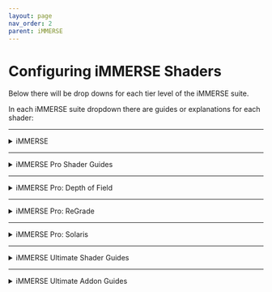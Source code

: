 ```yaml
---
layout: page
nav_order: 2
parent: iMMERSE
---
```


# Configuring iMMERSE Shaders

Below there will be drop downs for each tier level of the iMMERSE suite.

In each iMMERSE suite dropdown there are guides or explanations for each shader:

---

<details markdown="block" class="details-tree">
<summary>iMMERSE</summary>

This section will guide you through setting up and configuring shaders within the iMMERSE shader suite!

---


---

<details markdown="block" class="details-tree">
<summary>iMMERSE: Anti Aliasing</summary>

iMMERSE Anti-Aliasing is Marty's itteration of SMAA.

SMAA is a method of anti-aliasing which is both fast and effective. It has became an industry standard since, leaving behind other performance-heavy shaders with the same goal.

Install the shader and then enable `iMMERSE Anti Aliasing [MartysMods_SMAA.fx]` in the `Home` tab of ReShade.

---

<details markdown="block" class="details-tree">
<summary>General Parameters</summary>

* `Edge Detection Type` 

    * This parameter provides different options to the user for customizing the type of edge detection used. The best option for most scenarios is `Color edge detection (max)`.

* `Enable Predicated Thresholding`

    * This feature allows iMMERSE Anti Aliasing to utilize the depth buffer to better calculate edges that often get missed by the edge detection methods. It is recommended to enable this feature.

* `SMAA_USE_EXTENDED_EDGE_DETECTION`

    * This preprocessor for iMMERSE Anti Aliasing extends the color detection range of SMAA, allowing for increased detection of edges. The usable values are 0 and 1.

</details>

---





</details>

</details>

</details>

---

<details markdown="block" class="details-tree">
<summary>iMMERSE Pro Shader Guides</summary>

This section will guide you through setting up and configuring specific shaders within the iMMERSE Pro shader suite!

---

<details markdown="block" class="details-tree">
<summary>iMMERSE Pro: RTGI</summary>

RTGI is iMMERSE's flagship shader. It is a screen-space raytraced global-illumination solution. RTGI brings realistic lighting to scenes, while not being too taxing on the performance, especially against other solutions of its class. Ultimately, bringing the best on quality to performance ratio.

RTGI is capable of highlighting details or adding details that are otherwise hidden to the scenes via Global-Illumination and Ambient Occlusion with Raytracing. It can also highlight textures via its recently added Specular GGX reflections.

Our guide below will make sure you'll be familiarized with it and will allow you to learn how to make the most usage out of it.

---

<details markdown="block" class="details-tree">
<summary>Initial Configuration</summary>

Before starting, make sure Launchpad is properly set-up. After that, find a place you want to try the shader in a game or application and get to tweaking it. If you do not have the iMMERSE Launchpad shader, you can grab it from the ReShade installer or by manually installing it from the [iMMERSE GitHub](https://github.com/martymcmodding/iMMERSE)

If you want to manually install the iMMERSE GitHub repository for Launchpad, make sure to follow [our guide on manually installing shaders for ReShade](https://guides.martysmods.com/docs/reshade-guides/manual-reshade-installs/#step-1-create-a-reshade-shaders-folder)!

RTGI is made to take advantage of specific Launchpad features, such as Smoothed and Textured Normals, so make sure to read the guide specific to iMMERSE Launchpad if you ever get lost or feel like something could look better.

</details>

---

<details markdown="block" class="details-tree">
<summary>Configuring the Shader</summary>



</details>

</details>

---

<details markdown="block" class="details-tree">
<summary>iMMERSE Pro: Clarity</summary>



</details>

---

</details>

---

<details markdown="block" class="details-tree">
<summary>iMMERSE Pro: Depth of Field</summary>



---

</details>

---

<details markdown="block" class="details-tree">
<summary>iMMERSE Pro: ReGrade</summary>

ReGrade is a color-correction suite designed to be feature-packed enough to be close to commercial tools. With all of its available options, it has the power to bring the usability and versatility of even commercial-level tools to games. Effectively removing the step of toggling between a color-correction software and the game to finish editing, making it all real-time and hassle-free.

While there is no correct values and usage of this shader, people familiarized with Photography, color theory and related areas will make the best usage. However, even people with no experience can get great results by looking at the changes made being shown instantly.

---

## **Step 1: Installing the Shader**

Click on the `iMMERSE Pro ReGrade [MartysMods_REGRADE.fx]` shader and enable it. Once you do, all of its options will appear. 

The following steps will show each parameter and what they do.

---

## **Step 2: Color Operations and Slots**

At first, you should notice lots of drop-down boxes in the section "Color Operations", this tells the shader what color operation is applied on each step. Think of it like building blocks, with the first being the bottom layer, and the last being the top layer.
You have 9 slots available, and the following options, they can be applied in any order as the user desires or needs:

* `The parameters for each option is explained further down the guide, so if you wanna know the values for each function, keep reading.`

`Levels` will change the black and white levels of the image.

`Adjustments` is for general color and overall image changes without much granularity

`Lift Gamma Gain` allows you to tweak the "Lift", "Gamma" and "Gain" levels of the image.

`Calibration` allows you modify the default values for the Color Hues and Layers.

`Color Remapping` allows you to directly change the colors of the image.

`Tone Curves` allows you to change the tones of the exposed and unexposed (bright and dark) parts of the image.

`Split Toning` allows you to change the values and colors of the tones (exposed and unexposed) parts of the image separately. Effectively having even more granularity over "Tone Curves".

`Color Balance` allows for changing the colors on the Shadows, Midtones and Highlighs of the image, offering granularity beyond just the exposure of the shadows.

`Special Transforms` allows for more "artistic" changes on the scene brightness and light levels.

![ReGrade Slots](../images/configuring-immerse-shaders/regrade_slots_preview.png)

Now that you know each of the functions, lets get deeper and start doing some modifications.

---

## **Step 3: Levels Function**

Levels changes the black and white levels of a picture. On a bare explanation: It means it changes what is considered completely back and completely white on the image.
The parameters are:

`Bypass Levels` effectively disables the changes made in that layer.

`Black Level In` changes where the black levels start.

`White Level In` changes where the white levels start.

`Black Level Out` changes where the black levels end.

`White Level Out` changes the white levels end.

---

## **Step 4: Adjustments Function**

Adjustments are for overall global / wide adjustments of a picture. Its made to have less granularity and serve as quick tweaks to change and stabilize colors and scene without needing to fiddle with settings much.
The parameters for those are:

`Bypass Adjustements` disables the changes made in that layer.

`Contrast` changes the entire image's contrast.

`Exposure` changes the entire image exposure. Exposure is how much light the lens is absorbing. With higher values making the image brighter, and lower values making the image darker.

`Gamma` changes the brightness of the image.

`Filmic Gamma` changes the brightness of the dark points of the image.

`Saturation` changes how much the colors are saturated in the image.

`Vibrance` changes how vibrant and colorful the colors are in the image.

---

## **Step 5: Lift, Gamma and Gain functions**

Lift,Gamma and Gain changes separate the bright parts of the image in 3 layers - Dark, Midtones and Bright. Not only that, but it allows to change the colors of each one of them.
The parameters are:

`Bypass Lift Gamma Gain` disables the changes made in that layer.

`Lift Gamma Gain Mode` changes the way the calculations for it works, with 2 standards available, "American Society of Cinematographers" and "DaVinci Resolve", with the latter mimicing how the software works.

`Lift` changes the White levels of the image. If set to non-grey values, it will change the color aswell.

`Gamma` changes the midtones of the image. If set to non-grey values, it will change the overall temperature of the image.

`Gain` changes the dark levels of the image. If set to non-grey values, it will change the color of dark parts of the image.

---

## **Step 6: Calibration function**

This adjust overall color and temperature calibrations of the image. Again, for general changes without much need for granularity.
The parameters are:

`Bypass Calibration` disables the changes made in that layer.

`Color Temperature` changes the white / temperature of the entire image.

`Lab A Offset` changes the Magenta / Green balance of the image colors.

`Lab B Offset` changes the Orange / Blue balance of the image colors.

`R|G|B Primary Mode` changes how the color changing behaviour works, with 3 methods available: "ReGrade Legacy" mimicing the old ReGrade shader version, "Barycentric" and "Hue Based".

`R|G|B Primary Hue` changes the hue offset of each color channel (Red, Green and Blue)

`R|G|B Primary Saturation` changes the hue saturation value of each color channel (Red, Green and Blue)

---

## **Step 7: Color Remapping function**

Color remapping allows the user to change the color values of each one of the colors in the image, this allows them to have more control over the colors of the image.

The parameters dictate changes to each one of the colors (Red, Orange, Yellow, Green, Aqua, Blue and Magenta) , separating it by Hue (First Value), Saturation (Second Value) and Color Value (Third Value)

---

## **Step 8: Tone Curve function**

Tone curve allows the user to change the brightness of the 3 light values of the image per-tone, which means it can use this to make certain gradients within those areas brighter or darker.

The parameters for those are:

`Shadows` changes the images Shadow brightness.

`Darks` changes the images Dark points brightness.

`Lights` changes the images Bright points brightness.

`Highlights` changes the images brigthest points brightness.

`Dark Wash Range` changes how much dark points washes / bleaches the colours.

`Dark Wash Intensity` changes how intense the bleaching of the colors are.

---

## **Step 9: Split Toning function**

Split toning allows the user to change the tint of 2 of the image's tone properties in a curve.

The parameters are:

`Split Mode` changes which parts of the image's curve will be changed, being able to pick between Shadows / Highlights and Grey / Saturated Colors.

`Tint A` changes the tint / grey value of the first parameter.

`Tint B` changes the tint / grey value of the second parameter.

`Balance` changes which side will be more intense / prevalent, the lower the value, the more it will prioritize the first value, and the higher the value, the more the second value is prioritize.

`Blend Mode` changes how these changes are mixed in the image. With the option being "Soft Light" and "Overlay".

---

## **Step 10: Color Balance function**

Color balance changes the color Brightness and saturation of the image's lighting.

They are split in Dark, Hightlights and Midtones.

---

## **Step 11: Special Transforms**

Special transforms are more artistic changes for the image. 

There are 2 options here skipping the bypass one, which is `Bleach Bypass (Gamma Corrected)`, which bleaches taking Gamma into consideration, and `Gamma on Luma | Chroma`, which changes the gamma level on the colors and luminosity.

---

## **Step 12: Vignette and Utility**

Vignette applies a camera vignette effect, which darkens the image around. It doesn't depend on any of the layer slots since its always applied over all of them, but the difference between this and others is the fact it is deeply integrated into ReGrade, so it takes all the color and image changes into account when applying it.

The parameters for the Vignette are:

`Mechanical Vignette: Radius` changes the Vignette radius on the image.

`Mechanical Vignette: Blurryness` changes how out-of-focus the outer-part of the vignette is on the image.

`Mechanical Vignette: Shape` changes the shape of the vignette, with 0 being circular and higher values aiming for more anamorphic-looking ones.

`Sensor Vignette: Scale` changes how much of the vignette is visible on the image.

`Vignette Blending Mode` changes how the Vignette will be blended on the image. With "HDR simulation" focusing on the brightness and color levels and blending with those, with an option to preserve tones, and Standard just placing it over the image. 

---

</details>

---

<details markdown="block" class="details-tree">
<summary>iMMERSE Pro: Solaris</summary>

Solaris is IMMERSE's main implementation of a Bloom shader. Bloom shaders are meant to mimic light bleeding from very bright surfaces, similar to how a camera lens act when looking at very bright reflective objects.

It's differential is ease of usage, and quality x speed relation. It is a very fast shader with very high quality results.

To configure it, follow the below steps. In this guide, there is no "best" or "worst" option, its all up to personal preference.

---

## **Step 1:** Enable the Shader

Click on the `iMMERSE Pro Solaris [MartysMods_SOLARIS.fx]` shader and enable it. Once you do, there will be some options, first, lets start by setting up the scene settings.

---

## **Step 2:** Configure overall Scene Look

The first two options, `Log Exposure Bias` and `Log HDR Whitepoint` are responsible for telling how much light the "camera" is absorbing and how bright the "White" is. The more exposure bias, the more bloom, and the higher the Whitepoint, the more intense the bright parts will glow.

The last 3 parameters are the more "artistic" side of the bloom, those are:

* `Bloom Intensity`: Changes the overall intensity of the bloom. Independent of what area is considered white or "dark".
* `Bloom Radius`: How large are the light glows / ranges.
* `Bloom Hazyness`: Changes how much of the colors the bloom washes-away. With 0 being no color changes, and 1 being a full bleached look.

---

## **Step 3:** Technical Parameters

Those parameters are more techincal and won't change much of the final look, they are made for more specific changes or user needs.

* `High Resolution Input`: Changes the resolution the Bloom should sample the scene. Useful if you need to grab more detailed objects which should glow.
* `Mask by Depth`: Made as a way to prevent HUD elements from glowing. Enabling this will make it so the depth controls what will emit bloom or not.
* `Depth Mask Strength`: The higher it is, the far away the bloom will apply, with 0 being the same as having depth masking disabled.

The last 2 post-process parameters will also depend on your usage.

* `ENABLE_SOLARIS_REGRADE_PARITY`: This will make it so Solaris will work together with ReGrade, using its exposure parameters and levels to define the bloom on the scene.
* `SOLARIS_PERF_MODE`: Enables a higher-performance mode for Solaris, changing how it works internally to tax less of the computer. Not generally necessary, but low-performance setups might benefit from having it on.

</details>

</details>

---

<details markdown="block" class="details-tree">
<summary>iMMERSE Ultimate Shader Guides</summary>

This section will guide you through setting up and configuring specific shaders within the iMMERSE Ultimate shader suite!

---

<details markdown="block" class="details-tree">
<summary>iMMERSE Ultimate: Convolution Bloom</summary>

Convolution Bloom (or FFT Bloom) is a more-advanced and high-end bloom based on Fast-Fourier Transform with a different end-effect. The way it works allows for bloom to have different shapes and sizes, instead of being just huge glowing light sources. Those being "Spikes", which simulates blades from a camera, and "Inverse Square Glow", which is similar to traditional bloom methods, but with a much higher range.

More about those will be shown later down the guide, meanwhile, we'll focus on the shared options.

---

## **Step 1:** Enabling the Shader

Click on the `iMMERSE Ultimate ConvolutionBloom [MartysMods_FFTBLOOM.fx]` shader and enable it. Most of the parameters are the same as Solaris, with only one new option shared between the (later) pre-processor options.

* `Bloom Padding`: Due to the way FFT works, the bloom will usually go beyond the screen resolution and boundaries and "leak" to the top or bottom of the image, causing weird / innacurate results. This parameter creates a black border to mitigate this, but will also reduce how far the bloom goes.
* `Log Exposure Bias` and `Log HDR Whitepoint` are responsible for telling how much light the "camera" is absorbing and how bright the "White" is. The more exposure bias, the more bloom, and the higher the Whitepoint, the more intense the bright parts will glow.
* `Bloom Intensity`: Changes the overall intensity of the bloom. Independent of what area is considered white or "dark".
* `Bloom Radius`: How large are the light glows / ranges.
* `Bloom Hazyness`: Changes how much of the colors the bloom washes-away. With 0 being no color changes, and 1 being a full bleached look.
* `Enable Debug View`: Shows multiple debug outputs to help see how the shader is working, with the first option showing only the output of the bloom (how the bright areas look without taking the general image into consideration) and the second showing the Fourier texture of the bloom (more dev-oriented).

---

## **Step 2:** Pre-Processor Options

Before talking about the other options, we must talk about the Pre-Processor ones since those interfere on what options you'll have at your disposure, the Pre-Processor settings are:

* `CONVOLUTION_BLOOM_QUALITY`: Changes the resolution of the Fourier kernel, higher values (from 0 to 2) will produce better results, but also require more resources.
* `CONVOLUTION_BLOOM_MASK_PRESET`: The default option is "Diffraction Spikes", which will create blades of light from glowing / bright sources, similar to the blades of a camera. The second one is "Inverse Square Glow", which will create a more traditional bloom (as in, light sources will spread lights to its surroundings).

---

## *Step 3:* Individual Options

The options of the First method, `Diffraction Spikes`, are:

* `Diffraction Spike Amount`: How many "Spikes" the bloom has, basically working as how many blades the "camera" has.
* `Diffraction Spike Rotation`: The rotation of the blades, as in, if they are coming straight from vertical, or tilted. 
* `Diffraction Spike Radius`: How far the "spikes" of light go through the image. The higher the value, the further they'll reach.
* `Diffraction Spike Blurryness`: How blurry the spikes are. The lower the value, the more evident the spike shapes are.
* `Diffraction Spike Phase Amount`: How bright the spikes (blades) are, not the light sources. The higher, the brighter / more visible the spikes will appear.

The options for the Second method, `Inverse Square Glow`, are:

* `Glow Intensity`: How far the bloom goes and how intense it is, higher values means further and brighter.
* `Glare Amount`: How far the "dark" part of the bloom goes, the higher, the darker it is at the edges of the bloom sources.

</details>

---

<details markdown="block" class="details-tree">
<summary>iMMERSE Ultimate: ReLight</summary>

ReLight is a point-lighting solution for ReShade. Similar to Studio Lights in photographs, and point lighting in games and photomodes, it allows to change the lighting of a scene. Allowing for more granular changes in the mood and details of the scenes.

While you can use it for any sort of scene, use-cases prove that close-ups or photos of humanoid models are the best cases for using it. However, you're allowed to see as you fit, below is how to install and use it.

{: .note}
It doesn't require iMMERSE RTGI, however, using it together with it might result in even better screenshots.

---

## **Step 1: Installing the Shader and enabling it**

To install the shader, simply copy the shader file to the Shaders folder and enable `MartysMods_RELIGHT [MartysMods_RELIGHT.fx]` from the "Home" tab of ReShade, in the shaders list. It should now be enabled.

---

## **Step 2: Enabling the debug mode and starting to tweak**

After enabling, you might not notice too much difference, but its enabled, however, to better visualize it, we gotta first go through the Debug modes.
The shader has a "Debug" section with a `Debug outputs` option, change that to "Lighting" and you should instantly see the scene with a very faint light.
There is also a second option called `Hide Light Sources`, this will hide the Light icon from the sources.

![Debug output preview](../images/configuring-immerse-shaders/relight-debug-out.png)

With that explained, we can finally start to explain what each parameter does and how it works.

---

## **Step 3: Tweaking the Scene for the Light Sources**

Similar to RTGI, in the `Global` section, you can tweak how much light from the original scene is kept and the overall parameters for the lighting and shadows, here, the options are the following:

* `Ambient Light`: How much of the original scene lighting is kept
* `Trace Shadows`: If the light will cast shadows. The two parameters below are directly related to that.
* `Shadow Penumbra`: Penumbra is the effect of the shadow when its leaking outside from being partially hit by light. This defines how wide it is, and consequently, how intense it / dark it will look.
* `Z-Thickness`: Like in RTGI, it defines how thick or thin the objects are. Thicker objects will cast darker shadows, while thinner ones might cast lighter and wider shadows.
* `Shadow Trace Quality`: How defined and how many tracces the ReSTIR casted shadows have. The higher the quality, the sharper the shadows but also the higher the performance consumption.

---

## **Step 4: Light Sources and Parameters**

Each light source will have its category identified as Light #, the number of light sources can be changed by going at the bottom of the shader and selecting the `AMOUNT_OF_LIGHTS` preprocessor definition. By default, it comes with 2 lights.

With that out of the way, you can tweak the following about the light sources:

* `Active`: If the light source is active or not.
* `Position:` The light source position on the screen. First is Horizontally, Second is Vertically and the Last one is the depth.
* `Tint:` Sets the color of the selected light source.
* `Intensity:` How bright the light is.

---

## **Step 5: Humans and Sub-Surface Scattering**

Sub-Surface Scattering (SSS) is the term for the light which bounces from inside the skin or from inside translucent surfaces. It is very common with humans and other organic matter, such as plants.

The shader also has a quite good simulation for that effect, despite not knowing what is organic and what isn't.

Below are the parameters related to that:

* `Enable Sub-Surface Scattering`: Enables the SSS function in the shader. Not all scenes require it, so having a toggle is very helpful and saves on performance.
* `Subsurface Scattering Quality`: Changes the quality of the effect. Higher quality will have better light traversal on those areas, however, with a bigger performance hit.
* `SSS Translucency Radius`: Defines how deep or thick the "translucent" surfaces are. With higher values bringing more brigther and colorful light inside those areas.
* `SSS Saturation`: How saturated the colors in those areas are.
* `SSS Diffusion Radius`: How farther the sub-surface lighting will bleed onto the nearby surfaces.
* `SSS Skin Hue`: In the color wheel, defines what color / hue should be used to detect what is a fitting area for the Subsurface Scattering to consider as a skin.
* `SSS Skin Hue Tolerance:` Defines how strict the color has to be to be considered as a skin part. The higher the value, the closer to that absolute color.

---

</details>

</details>

---

<details markdown="block" class="details-tree">
<summary>iMMERSE Ultimate Addon Guides</summary>

{: .warning}
This shaders on this section depends on both the Shader files and Addon files, trying to use one without the other will NOT work.

This section will guide you through setting up and configuring specific shaders within the iMMERSE Ultimate Addon suite!

---

<details markdown="block" class="details-tree">
<summary>iMMERSE Ultimate: ReGrade +</summary>

ReGrade+ is a commercial-level color-correction suite for ReShade. Taking inspiration and trying to mimic the featureset of industry-standard and professional tools, this version of ReGrade aims to take way the middleman step of having to leave the game to make more granular and intuitive changes on an external software. Effectively turning color-correction into a single experience.

The advantage to this from the other implementations is that not only it offers that sort of featureset, but also makes it so the changes can be seen in real-time and with graphical interfaces similar to those tools thanks to its addon.

While everyone can use the tool and its capabilities, users with more knowledge on Color Theory, Photography and Image Post-Processing areas might take the most advantage of this shaders' features.

On the next set of instructions, we'll guide you through the installation of it along with the featureset it offers.

---

## **Step 1: Installing the Shader and the Addon**

For this version, we recommmend using the `ADDON` version of ReShade's binaries, while the normal version might work, your mileage may vary and you might face some bugs.

Install the shader as normal, but for the Addon, you must place it close to the ReShade DLL and game's EXE, like this:

![ReGradePlus Addon Installation](../images/configuring-immerse-shaders/regradep_addon_installation.png)

If you want to test if everything was correctly installed, you can open your game, if it was, you'll have a new tab in ReShade's menu, named "ReGrade+", right next to "About"

![ReGradePlus ReShade Window Tab](../images/configuring-immerse-shaders/regradep_addon_tab.png)

With that done, the shader can be enabled by going to the "Home" tab and enabling `iMMERSE Ultimate: ReGrade+ [MartysMods_REGRADE+.fx]` and `iMMERSE Ultimate: ReGrade+ Histogram [MartysMods_REGRADE+.fx]`. The latter shader is so the addon's histogram widgets work and display the correct values.

---

## **Step 2: Preparing to use the Shader**

Before explaining its parameters, we recommend you move the "ReGrade+" tab to a separate window in the ReShade / Game UI since that controls the entire shader. This will also allow you to tweak your other effects along with the color correction and visualize the results better without having to jump between windows.

Remember, enabling the Shader itself won't do anything, and if one of the components are not running, the Addon / Shader Window will tell, like so:

![ReGradePlus ReShade Window Alerts - All OFF](../images/configuring-immerse-shaders/regradep_shaders_off.png)

If everything is correct, it should look like this:

![ReGradePlus ReShade Window Alerts - All ON](../images/configuring-immerse-shaders/regradep_shaders_ok.png)

Now, with those ready, you can start tweaking the parameters, please note that different from the usual ReShade shaders, this one works differently and closer than professional industry tools, so its alright if you get confused at first.
This guide will do its best to help you with questions and whatever you might need to use this shader correctly.

---

## **Step 3: Scopes Window**

The "Scopes" area of the window is an easy way to see graphics of various colour statistics and balances of the image. By default, it is configured to "Histogram RGB", which is supposed to show the exposure and color values on the current scene.

By clicking on the Drop-Down box, you can choose between different options, such as:

`Histogram Y` shows the Luma levels of the images.

`Histogram RGB` shows the color levels of the images.

`Waveform Y` shows the Luma levels of the image in a nice Waveform / Spectral visualization.

`Waveform RGB` shows the color levels of the image in the same Waveform / Spectral visualization.

You can also click the `Undock` button to have those working separated from the ReGrade+ window. Allowing for better organization of the workspace.

![ReGradePlus Scopes Window](../images/configuring-immerse-shaders/regradep_scopes_widget.png)

---

## **Step 4: Tweaks**

The "Tweaks" section of the shader is dedicated for general tweaking of the images' brightness, saturation and whatnot. It is the region with less granularity and meant for quick-tweaks and changes without going deep into the image formatting.

The options we can see here are divided in Categories, and each one of those has lots of sub-categories, such as:

`White Balance` which changes the colors and image tones related to the temperature and bright points of the images, the options available are:

* `Temperature`: Changes the color temperature of the image.
* `Lab Offset A`: Changes the level of Green and Magenta of the image.
* `Lab Offset B`: Changes the level of Orange and Blue of the image.

`Exposure` is all related directly to the image illumination, lighting and exposure, with a few color options aswell, those are:

* `Exposure`: Changes the image exposure, which is how much light the lenses are absorbing. Lower values means a darker image, higher values means a brighter image.
* Contrast`: Changes the entire image's contrast levels.
* `Gamma`: Changes the image's brightness.
* `Filmic Gamma`: Changes the image's brightness on the dark and mid-points.
* `Saturation`: Changes the image's color saturation. The higher the value, the more colorful the image is, the less, the more saturated.
* `Vibrance`: Changes how vibrant the colors are. The higher tha value, the more vibrant.

`High Dynamic Range` is all related to the image's lighting tweaks. This allows you to change anything inbetween all the brightness levels. The options are:

* `Shadows`: Controls the brightness of the grey points of the image.
* `Darks`: Controls the brightness of the darkest points of the image.
* `Lights`: Controls how bright is the highest point of the image.
* `Highlights`: Controls how bright are the highest light points of the image. It is recommended to always have the Lights level below this.

---

## **Step 5: Tone Curves**

"Tone Curves" is one of the various interactive widgets available for the user in ReGrade+ , with this, you can make your own tonemap, which means you can choose how bright and dark each color or even the luminance levels are in a curve, essentially change the image lighting level even further to suit your needs.

By default, it comes enabled in the `RGB` mode, which tweaks all of the 3 main colors (Red, Green and Blue) toning and brightness, however, you can change to a per-channel mode by clicking the coloured squares in the lower part of the Graph.

![ReGradePlus Tone Curve Modes](../images/configuring-immerse-shaders/regradep_curves_mode.png)

To start using it, click on a point in the graph and move it to start changing the tone curve. To plot a new point, click somewhere else and move that point. The changes, along with the graphic, will all update in real-time.

![ReGradePlus Tone Curve Points Example](../images/configuring-immerse-shaders/regradep_curves_points.png)

You cannot delete per-point, so any time you need to revert the changes, you can right click and select "Reset to Default" to have all the curve changes and points undone.

---

## **Step 6: Color Correction**

The "Color Correction" section is subdivided in two: "Split Tuning" and a "Color Wheel".

`Split Toning` allows you to change the colors in a per-light level basis. It has 3 wheels: "Shadows", "Midtones" and "Highlights".

There are two ways you can edit those values, you can either click on the point on the center of color wheel and move it on where you want it to be, or you can drag the gauges left and right for more granular and fine-tuning of the values.

![ReGradePlus Split Toning Wheel Example](../images/configuring-immerse-shaders/regradep_colorwheel_toning.png)

The second wheel allows you to change the color values of Red, Orange, Yellow, Green, Aqua, Purple and Magenta by Luma (brightness) and also Saturation (Amount of Color).

By default, the Color Wheel comes configured to change the color values based on Luma (`Hue vs Luma`), but you can change the values you're choosing by clicking on the small wheel. This allows you to change between the first mode and the `Hue vs Saturation` mode.

To tweak the values, click on the color you wanna change it and move it with the Mouse, by holding the "Shift" key, you can linearly move it in the vertical/diagonal axis, preventing mistakes when you wanna change its saturation or brightness without changing the color tone.

To reset the values of a changed color, right click on the point you wanna reset. 

While this part of the shader doesn't allow you to drag any sort of gauges, it allows you to see how much of the values are changed in each section of the spectrum.

![ReGradePlus Color Wheel Example](../images/configuring-immerse-shaders/regradep_colorwheel_example.png)

</details>

---

<details markdown="block" class="details-tree">
<summary>iMMERSE Ultimate: Lut Manager</summary>

LUT Manager combines the MultiLUT shader with an addon to manage LUT textures on the fly. Its more of a tool rather than a shader by itself.

In this guide we will detail installation steps along with how to use it effectively and how to organize your files.

---

## **Step 1: Installing the Addon and the Shader**

`This shader depends on both the Shader files and Addon, trying to use one without the other will NOT work.`

For this shader, we recommmend using the `ADDON` version of ReShade's binaries, while the normal version might work, your mileage may vary and you might face some bugs.
Install the shader as normal, but for the Addon, you must place it close to the ReShade DLL and game's EXE, like this:

![Example Addon Installation](../images/configuring-immerse-shaders/regradep_addon_installation.png)

---

## **Step 2: Installing the LUTs**

Before starting the game and enabling the LUTs, create a folder named "LUTs" in the game directory and place the LUT files you need there. All of the main LUT formats used by ReShade shaders are supported. Those included the LUTs from the repositories in the ReShade setup.

After that is done, just start the game, you may add more LUTs later ingame by reloading ReShade.

---

## **Step 3: Enabling the Shader**

First, enable the Shader `iMMERSE Ultimate LUT Manager [MartysMods_LUTMANAGER.fx]`, after that, go to the "Add-Ons" tab, and in it, you should see MartysMods LUT Manager. There you'll see the names of all the LUTs / PNGs you have installed. Click in one of them to open the LUT list.

After that, pick one from the list and, if the shader is enabled, the colors will change right away!

![Pic of the LUT manager Window](../images/configuring-immerse-shaders/lutmanager-window.png)

The shader iteself has 2 toggles, one named *Enhanced LUT Quality*, which upsamples the LUTs using a expensive method. This is best used with small 16x16x16 LUT textures. And another named *Show all LUTs in its current atlas side-by-side*, this will show all LUTs in the current png side-by-side.

You can also right-click any of the LUTs you like the most and add them to a favorites list for easy-finding later.

![LUT Manager Favorites Window](../images/configuring-immerse-shaders/lutmanager-favs.png)

---

</details>

</details>